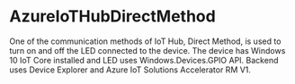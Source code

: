 # AzureIoTHubDirectMethod
One of the communication methods of IoT Hub, Direct Method, is used to turn on and off the LED connected to the device.
The device has Windows 10 IoT Core installed and LED uses Windows.Devices.GPIO API.
Backend uses Device Explorer and Azure IoT Solutions Accelerator RM V1.